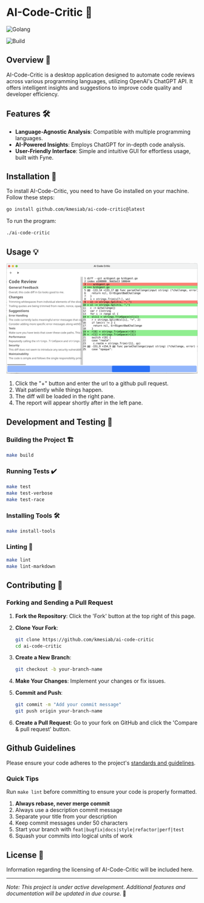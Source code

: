 # AI-Code-Critic 🚀

![Golang](https://img.shields.io/badge/Go-00add8.svg?labelColor=171e21&style=for-the-badge&logo=go)

![Build](https://github.com/kmesiab/ai-code-critic/actions/workflows/go.yml/badge.svg)

## Overview 🌟

AI-Code-Critic is a desktop application designed to automate code reviews
across various programming languages, utilizing OpenAI's ChatGPT API.
It offers intelligent insights and suggestions to improve code quality
and developer efficiency.

## Features 🛠️

- **Language-Agnostic Analysis**: Compatible with multiple programming
languages.
- **AI-Powered Insights**: Employs ChatGPT for in-depth code analysis.
- **User-Friendly Interface**: Simple and intuitive GUI for effortless
usage, built with Fyne.

## Installation 🔧

To install AI-Code-Critic, you need to have Go installed on your machine.
Follow these steps:

```bash
go install github.com/kmesiab/ai-code-critic@latest
```

To run the program:

```bash
./ai-code-critic
```

## Usage 💡

![Screenshot](./assets/screenshot.png)

1. Click the "+" button and enter the url to a github pull request.
2. Wait patiently while things happen.
3. The diff will be loaded in the right pane.
4. The report will appear shortly after in the left pane.

## Development and Testing 🧪

### Building the Project 🏗️

```bash
make build
```

### Running Tests ✔️

```bash
make test
make test-verbose
make test-race
```

### Installing Tools 🛠️

```bash
make install-tools
```

### Linting 🧹

```bash
make lint
make lint-markdown
```

## Contributing 🤝

### Forking and Sending a Pull Request

1. **Fork the Repository**: Click the 'Fork' button at the top right of this
page.
2. **Clone Your Fork**:

   ```bash
   git clone https://github.com/kmesiab/ai-code-critic
   cd ai-code-critic
   ```

3. **Create a New Branch**:

   ```bash
   git checkout -b your-branch-name
   ```

4. **Make Your Changes**: Implement your changes or fix issues.
5. **Commit and Push**:

   ```bash
   git commit -m "Add your commit message"
   git push origin your-branch-name
   ```

6. **Create a Pull Request**: Go to your fork on GitHub and click the
'Compare & pull request' button.

## Github Guidelines

Please ensure your code adheres to the project's
[standards and guidelines](https://github.com/kmesiab/ai-code-critic/discussions/24).

### Quick Tips

Run `make lint` before committing to ensure your code is properly formatted.

1. **Always rebase, never merge commit**
2. Always use a description commit message
3. Separate your title from your description
4. Keep commit messages under 50 characters
5. Start your branch with `feat|bugfix|docs|style|refactor|perf|test`
6. Squash your commits into logical units of work

## License 📝

Information regarding the licensing of AI-Code-Critic will be included here.

---

*Note: This project is under active development. Additional features
and documentation will be updated in due course.* 🌈
